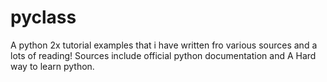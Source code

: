 # pyclass

A python 2x tutorial examples that i have written fro various sources and a lots of reading!
Sources include official python documentation and A Hard way to learn python.
